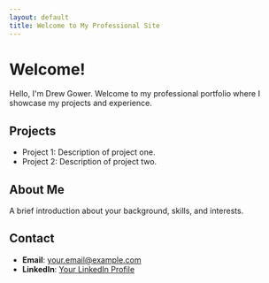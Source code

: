 ```yaml
---
layout: default
title: Welcome to My Professional Site
---
```


# Welcome!

Hello, I'm Drew Gower. Welcome to my professional portfolio where I showcase my projects and experience.

## Projects

- Project 1: Description of project one.
- Project 2: Description of project two.

## About Me

A brief introduction about your background, skills, and interests.

## Contact

- **Email**: [your.email@example.com](mailto:your.email@example.com)
- **LinkedIn**: [Your LinkedIn Profile](https://www.linkedin.com/in/yourprofile)
